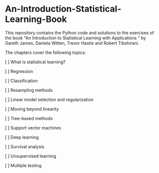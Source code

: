 # An-Introduction-Statistical-Learning-Book

This repository contains the Python code and solutions to the exercises of the book "An Introduction to Statistical Learning with Applications " by Gareth James, Daniela Witten, Trevor Hastie and Robert Tibshirani.

The chapters cover the following topics:

[ ] What is statistical learning?

[ ] Regression

[ ] Classification

[ ] Resampling methods

[ ] Linear model selection and regularization

[ ] Moving beyond linearity

[ ] Tree-based methods

[ ] Support vector machines

[ ] Deep learning

[ ] Survival analysis

[ ] Unsupervised learning

[ ] Multiple testing
